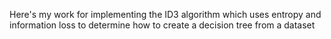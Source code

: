 Here's my work for implementing the ID3 algorithm which uses entropy and information loss to determine how to create a decision tree from a dataset
